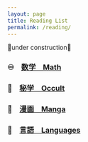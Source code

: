 ```yaml
---
layout: page
title: Reading List
permalink: /reading/
---
```

🚧under construction🚧


### ♾️　[数学　Math](https://leomaor.github.io/math)

### 🔮　[秘学　Occult](https://leomaor.github.io/occult)

### 🎎　[漫画　Manga](https://leomaor.github.io/manga)

### 🦜　[言語　Languages](https://leomaor.github.io/lang)
